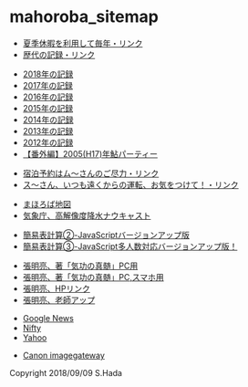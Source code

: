 # mahoroba_sitemap
<html>
<head>
  <meta charset="UTF-8">

<style type="text/css">
  
  </style>
  </head>
  <body>
  <ul>
    <li><a href="https://torokoid.github.io/mahoroba/409.JPG">夏季休暇を利用して毎年・リンク</a></li>
    <li><a href="https://torokoid.github.io/mahoroba/0216.JPG">歴代の記録・リンク</a></li>
  </ul>
  <ul>
    <li><a href="https://torokoid.github.io/mahoroba_2018/">2018年の記録</a></li>
    <li><a href="https://torokoid.github.io/mahoroba_2017/">2017年の記録</a></li>
    <li><a href="https://torokoid.github.io/mahoroba_2016/">2016年の記録</a></li>
    <li><a href="https://torokoid.github.io/mahoroba_2015/">2015年の記録</a></li>
    <li><a href="https://torokoid.github.io/mahoroba_2014/">2014年の記録</a></li>
    <li><a href="https://torokoid.github.io/mahoroba_2013/">2013年の記録</a></li>
    <li><a href="https://torokoid.github.io/mahoroba_2012/">2012年の記録</a></li>
    <li><a href="https://opa.cig2.imagegateway.net/s/cp/GtrPJYyVR4E" target="_blank">【番外編】2005(H17)年鮎パーティー</a></li>
  </ul>
    <ul>
    <li><a href="https://torokoid.github.io/mahoroba/0240.JPG">宿泊予約はム～さんのご尽力・リンク</a></li>
    <li><a href="https://torokoid.github.io/mahoroba/6645.JPG">ス～さん、いつも遠くからの運転、お気をつけて！・リンク</a></li>
  </ul>
  <ul>
    <li><a href="https://www.google.com/maps/embed?pb=!1m10!1m8!1m3!1d3613.6261617544483!2d140.1364481031006!3d36.765441082837135!3m2!1i1024!2i768!4f13.1!5e0!3m2!1sja!2sjp!4v1527029841980" target="_blank">まほろば地図</a></li>
    <li><a href="https://www.jma.go.jp/jp/highresorad/" target="_blank">気象庁、高解像度降水ナウキャスト</a></li>
  </ul>
  <ul>
    <li><a href="https://torokoid.github.io/seisan/" target="_blank">簡易表計算②-JavaScriptバージョンアップ版</a></li>
    <li><a href="https://torokoid.github.io/seisan-2/" target="_blank">簡易表計算③-JavaScript多人数対応バージョンアップ版！</a></li>
  </ul>
  <ul>
    <li><a href="https://github.com/torokoid/mahoroba/blob/master/%E6%B0%97%E5%8A%9F%E3%81%AE%E7%9C%9F%E9%AB%84.pdf" target="_blank">張明亮、著「気功の真髄」PC用</a></li>
    <li><a href="https://torokoid.github.io/kikou/" target="_blank">張明亮、著「気功の真髄」PC,スマホ用</a></li>
    <li><a href="http://www.emei-japan.net/" target="_blank">張明亮、HPリンク</a></li>
    <li><a href="http://www.emei-japan.net/wp-content/uploads/2015/03/%E5%BC%B5%E6%98%8E%E4%BA%AEIMG_0665.jpg" target="_blank">張明亮、老師アップ</a></li>
  </ul>
  <ul>
    <li><a href="https://news.google.com/u/2/?taa=1&pageId=none&hl=ja&gl=JP&ceid=JP:ja" target="_blank">Google News</a></li>
    <li><a href="https://www.nifty.com/" target="_blank">Nifty</a></li>
    <li> <a href="https://www.yahoo.co.jp/" target="_blank">Yahoo</a></li>
  </ul>
  <ul>
    <li><a href="https://ptl.imagegateway.net/top" target="_blank">Canon imagegateway</a></li>
  </ul>
  
  </body>
  </html>
  
  <!-- フッタ -->
 <footer>
 Copyright 2018/09/09 S.Hada
 </footer>
  
  
